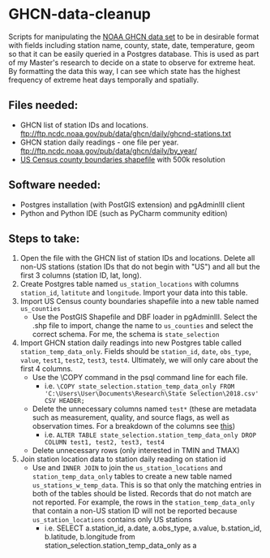 # GHCN-data-cleanup
Scripts for manipulating the [NOAA GHCN data set](https://www.ncdc.noaa.gov/data-access/land-based-station-data/land-based-datasets/global-historical-climatology-network-ghcn) to be in desirable format with fields including station name, county, state, date, temperature, geom so that it can be easily queried in a Postgres database. This is used as part of my Master's research to decide on a state to observe for extreme heat. By formatting the data this way, I can see which state has the highest frequency of extreme heat days temporally and spatially.

## Files needed:
* GHCN list of station IDs and locations. <ftp://ftp.ncdc.noaa.gov/pub/data/ghcn/daily/ghcnd-stations.txt>
* GHCN station daily readings - one file per year. <ftp://ftp.ncdc.noaa.gov/pub/data/ghcn/daily/by_year/>
* [US Census county boundaries shapefile](https://www.census.gov/geo/maps-data/data/cbf/cbf_counties.html) with 500k resolution

## Software needed:
* Postgres installation (with PostGIS extension) and pgAdminIII client
* Python and Python IDE (such as PyCharm community edition)

## Steps to take:
1. Open the file with the GHCN list of station IDs and locations. Delete all non-US stations (station IDs that do not begin with "US") and all but the first 3 columns (station ID, lat, long).
2. Create Postgres table named `us_station_locations` with columns `station_id`, `latitute` and `longitude`. Import your data into this table.
3. Import US Census county boundaries shapefile into a new table named `us_counties`
    - Use the PostGIS Shapefile and DBF loader in pgAdminIII. Select the .shp file to import, change the name to `us_counties` and select the correct schema. For me, the schema is `state_selection`
4. Import GHCN station daily readings into new Postgres table called `station_temp_data_only`. Fields should be `station_id`, `date`, `obs_type`, `value`, `test1`, `test2`, `test3`, `test4`. Ultimately, we will only care about the first 4 columns.
    - Use the \COPY command in the psql command line for each file.
        - i.e. `\COPY state_selection.station_temp_data_only FROM 'C:\Users\User\Documents\Research\State Selection\2018.csv' CSV HEADER;`
    - Delete the unnecessary columns named `test*` (these are metadata such as measurement, quality, and source flags, as well as observation times. For a breakdown of the columns see [this](./ghcn-daily-by_year-format.txt))
        - i.e. `ALTER TABLE state_selection.station_temp_data_only DROP COLUMN test1, test2, test3, test4`
    - Delete unnecessary rows (only interested in TMIN and TMAX)
5. Join station location data to station daily reading on station id
    - Use and `INNER JOIN` to join the `us_station_locations` and `station_temp_data_only` tables to create a new table named `us_stations_w_temp_data`. This is so that only the matching entries in both of the tables should be listed. Records that do not match are not reported. For example, the rows in the `station_temp_data_only` that contain a non-US station ID will not be reported because `us_station_locations` contains only US stations
        - i.e. SELECT a.station_id, a.date, a.obs_type, a.value, b.station_id, b.latitude, b.longitude from station_selection.station_temp_data_only as a


